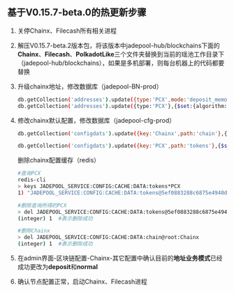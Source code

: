 ## 基于V0.15.7-beta.0的热更新步骤

1. 关停Chainx、Filecash所有相关进程

2. 解压V0.15.7-beta.2版本包，将该版本中jadepool-hub/blockchains下面的**Chainx**、**Filecash**、**PolkadotLike**三个文件夹替换到当前的瑶池工作目录下（jadepool-hub/blockchains），如果是多机部署，则每台机器上的代码都要替换

3. 升级chainx地址，修改数据库（jadepool-BN-prod）

   ```bash
   db.getCollection('addresses').update({type:'PCX',mode:'deposit_memo'},{$set:{state:'blocked'}},false,true)
   db.getCollection('addresses').update({type:'PCX'},{$set:{algorithm:'ed25519'}},false,true)
   ```

4. 修改chainx默认配置，修改数据库（jadepool-cfg-prod）

   ```bash
   db.getCollection('configdats').update({key:'Chainx',path:'chain'},{$set:{origin:"{\"disabled\":true,\"Chain\":\"Chainx\",\"CoreType\":\"PCX\",\"ChainIndex\":239,\"WalletDefaults\":{\"data\":{\"seedKey\":\"Chainx\"}},\"ledgerMode\":\"local\",\"ledgerOptions\":{\"file\":\"chainx.js\"},\"addressMode\":\"multi\",\"addressOnline\":false,\"addressBizModes\":[\"deposit\",\"normal\"],\"addressAlgorithms\":[\"ed25519\",\"sr25519\",\"secp256k1\",\"ecdsa\"],\"generalOptions\":{\"RescanMode\":\"block\",\"waitingSendOrdersOnline\":true,\"AffirmativeConfirmation\":1,\"FailedWhenExpired\":true},\"tokenExtendsEnabled\":false,\"tokenTypes\":[\"PCX\"],\"stakeEnabled\":false,\"closer\":{\"softForkIgnoreCap\":0,\"previousBlocks\":10,\"scanBlockTaskCap\":200},\"explorers\":[],\"endpoints\":[],\"chainConfigTemplates\":{\"explorers\":{\"mode\":\"stringMode\",\"stringParams\":{\"placeholder\":\"https://scan-v2.chainx.org/extrinsics/{txid}\",\"rule\":{\"type\":\"string\",\"required\":true}}},\"endpoints\":{\"mode\":\"stringMode\",\"stringParams\":{\"placeholder\":\"wss://testnet-1.chainx.org/ws\",\"rule\":{\"type\":\"string\",\"required\":true}}}}}"}})
   
   db.getCollection('configdats').update({key:'PCX',path:'tokens'},{$set:{origin:"{\"disabled\":false,\"coin\":{\"Type\":\"PCX\",\"Rate\":100000000},\"jadepool\":{\"HighWaterLevel\":2,\"SweepTo\":0.1,\"LowWaterLevel\":0.001,\"SweepToHotCap\":1,\"SendAgainCap\":0,\"BatchCount\":10}}"}})
   ```

   删除chainx配置缓存（redis）

   ```bash
   #查询PCX
   redis-cli
   > keys JADEPOOL_SERVICE:CONFIG:CACHE:DATA:tokens*PCX
   1) "JADEPOOL_SERVICE:CONFIG:CACHE:DATA:tokens@5ef0883288c6875e4940d6e8:PCX"
   
   #删除查询所得的PCX
   > del JADEPOOL_SERVICE:CONFIG:CACHE:DATA:tokens@5ef0883288c6875e4940d6e8:PCX
   (integer) 1  #表示删除成功
   
   #删除Chainx
   > del JADEPOOL_SERVICE:CONFIG:CACHE:DATA:chain@root:Chainx
   (integer) 1  #表示删除成功
   ```

5. 在admin界面-区块链配置-Chainx-其它配置中确认目前的**地址业务模式**已经成功更改为**deposit**和**normal**
6. 确认节点配置正常，启动Chainx、Filecash进程

